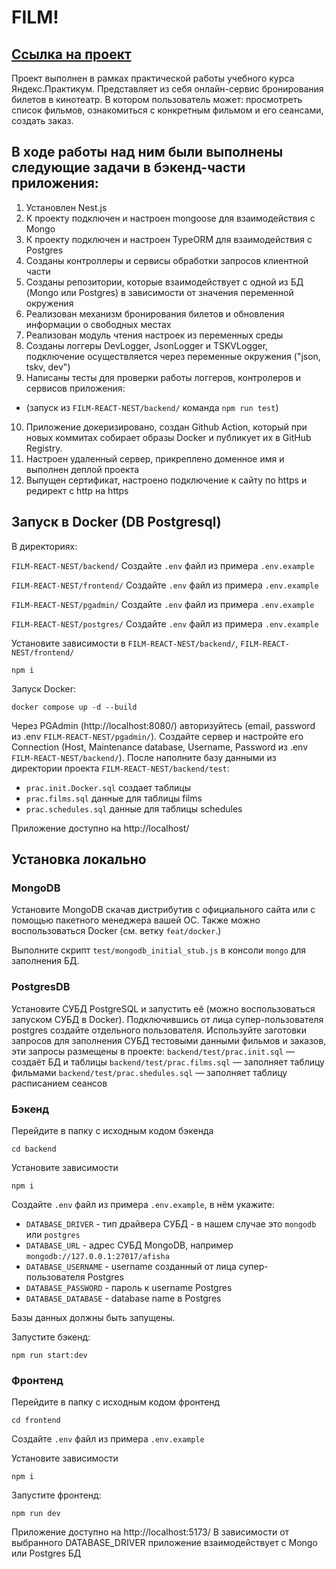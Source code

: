 # FILM!

## [Ссылка на проект](http://6films.nomorepartiesco.ru/)

Проект выполнен в рамках практической работы учебного курса Яндекс.Практикум. Представляет из себя онлайн-сервис бронирования билетов в кинотеатр. В котором пользователь может: просмотреть список фильмов, ознакомиться с конкретным фильмом и его сеансами, создать заказ.

## В ходе работы над ним были выполнены следующие задачи в бэкенд-части приложения:
1. Установлен Nest.js
2. К проекту подключен и настроен mongoose для взаимодействия с Mongo
3. К проекту подключен и настроен TypeORM для взаимодействия с Postgres
4. Созданы контроллеры и сервисы обработки запросов клиентной части
5. Созданы репозитории, которые взаимодействует с одной из БД (Mongo или Postgres) в зависимости от значения переменной окружения
6. Реализован механизм бронирования билетов и обновления информации о свободных местах
7. Реализован модуль чтения настроек из переменных среды
8. Созданы логгеры DevLogger, JsonLogger и TSKVLogger, подключение осуществляется через переменные окружения ("json, tskv, dev")
9. Написаны тесты для проверки работы логгеров, контролеров и сервисов приложения:
* (запуск из `FILM-REACT-NEST/backend/` команда `npm run test`)
10. Приложение докеризировано, создан Github Action, который при новых коммитах собирает образы Docker и публикует их в GitHub Registry.
11. Настроен удаленный сервер, прикреплено доменное имя и выполнен деплой проекта
12. Выпущен сертификат, настроено подключение к сайту по https и редирект с http на https

## Запуск в Docker (DB Postgresql)

В директориях:

`FILM-REACT-NEST/backend/`
Создайте `.env` файл из примера `.env.example`

`FILM-REACT-NEST/frontend/`
Создайте `.env` файл из примера `.env.example`

`FILM-REACT-NEST/pgadmin/`
Создайте `.env` файл из примера `.env.example`

`FILM-REACT-NEST/postgres/`
Создайте `.env` файл из примера `.env.example`

Установите зависимости в `FILM-REACT-NEST/backend/`, `FILM-REACT-NEST/frontend/`

`npm i`

Запуск Docker:

`docker compose up -d --build`

Через PGAdmin (http://localhost:8080/) авторизуйтесь (email, password из .env `FILM-REACT-NEST/pgadmin/`).
Создайте сервер и настройте его Connection (Host, Maintenance database, Username, Password из .env `FILM-REACT-NEST/backend/`).
После наполните базу данными из директории проекта `FILM-REACT-NEST/backend/test`:
* `prac.init.Docker.sql` создает таблицы
* `prac.films.sql` данные для таблицы films
* `prac.schedules.sql` данные для таблицы schedules

Приложение доступно на http://localhost/ 

## Установка локально

### MongoDB

Установите MongoDB скачав дистрибутив с официального сайта или с помощью пакетного менеджера вашей ОС. Также можно воспользоваться Docker (см. ветку `feat/docker`.)

Выполните скрипт `test/mongodb_initial_stub.js` в консоли `mongo` для заполнения БД.

### PostgresDB
Установите СУБД PostgreSQL и запустить её (можно воспользоваться запуском СУБД в Docker). Подключившись от лица супер-пользователя postgres создайте отдельного пользователя.
Используйте заготовки запросов для заполнения СУБД тестовыми данными фильмов и заказов, эти запросы размещены в проекте:
`backend/test/prac.init.sql` — создаёт БД и таблицы
`backend/test/prac.films.sql` — заполняет таблицу фильмами
`backend/test/prac.shedules.sql` — заполняет таблицу расписанием сеансов

### Бэкенд

Перейдите в папку с исходным кодом бэкенда

`cd backend`

Установите зависимости

`npm i`

Создайте `.env` файл из примера `.env.example`, в нём укажите:

* `DATABASE_DRIVER` - тип драйвера СУБД - в нашем случае это `mongodb` или `postgres`
* `DATABASE_URL` - адрес СУБД MongoDB, например `mongodb://127.0.0.1:27017/afisha`
* `DATABASE_USERNAME` - username созданный от лица супер-пользователя Postgres
* `DATABASE_PASSWORD` - пароль к username Postgres
* `DATABASE_DATABASE` - database name в Postgres

Базы данных должны быть запущены.

Запустите бэкенд:

`npm run start:dev`

### Фронтенд

Перейдите в папку с исходным кодом фронтенд

`cd frontend`

Создайте `.env` файл из примера `.env.example`

Установите зависимости

`npm i`

Запустите фронтенд:

`npm run dev`

Приложение доступно на http://localhost:5173/ 
В зависимости от выбранного DATABASE_DRIVER приложение взаимодействует с Mongo или Postgres БД




